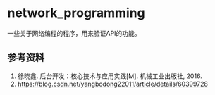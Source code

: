 # network_programming

一些关于网络编程的程序，用来验证API的功能。

## 参考资料

1.  徐晓鑫. 后台开发：核心技术与应用实践[M]. 机械工业出版社, 2016.
2.  https://blog.csdn.net/yangbodong22011/article/details/60399728